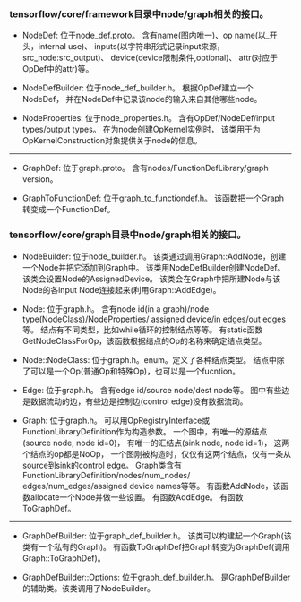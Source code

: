 ### tensorflow/core/framework目录中node/graph相关的接口。

- NodeDef: 位于node\_def.proto。
含有name(图内唯一)、op name(以\_开头，internal use)、
inputs(以字符串形式记录input来源，src\_node:src\_output)、
device(device限制条件,optional)、
attr(对应于OpDef中的attr)等。

- NodeDefBuilder: 位于node\_def\_builder.h。
根据OpDef建立一个NodeDef，
并在NodeDef中记录该node的输入来自其他哪些node。

- NodeProperties: 位于node\_properties.h。
含有OpDef/NodeDef/input types/output types。
在为node创建OpKernel实例时，
该类用于为OpKernelConstruction对象提供关于node的信息。

---

- GraphDef: 位于graph.proto。
含有nodes/FunctionDefLibrary/graph version。

- GraphToFunctionDef: 位于graph\_to\_functiondef.h。
该函数把一个Graph转变成一个FunctionDef。

### tensorflow/core/graph目录中node/graph相关的接口。

- NodeBuilder: 位于node\_builder.h。
该类通过调用Graph::AddNode，创建一个Node并把它添加到Graph中。
该类用NodeDefBuilder创建NodeDef。
该类会设置Node的AssignedDevice。
该类会在Graph中把所建Node与该Node的各input Node连接起来(利用Graph::AddEdge)。

- Node: 位于graph.h。
含有node id(in a graph)/node type(NodeClass)/NodeProperties/
assigned device/in edges/out edges等。
结点有不同类型，比如while循环的控制结点等等。
有static函数GetNodeClassForOp，该函数根据结点的Op的名称来确定结点类型。

- Node::NodeClass: 位于graph.h。enum。定义了各种结点类型。
结点中除了可以是一个Op(普通Op和特殊Op)，也可以是一个fucntion。

- Edge: 位于graph.h。
含有edge id/source node/dest node等。
图中有些边是数据流动的边，有些边是控制边(control edge)没有数据流动。

- Graph: 位于graph.h。
可以用OpRegistryInterface或FunctionLibraryDefinition作为构造参数。
一个图中，有唯一的源结点(source node, node id=0)，
有唯一的汇结点(sink node, node id=1)，
这两个结点的op都是NoOp，
一个图刚被构造时，仅仅有这两个结点，仅有一条从source到sink的control edge。
Graph类含有FunctionLibraryDefinition/nodes/num\_nodes/
edges/num\_edges/assigned device names等等。
有函数AddNode，该函数allocate一个Node并做一些设置。
有函数AddEdge。
有函数ToGraphDef。

---

- GraphDefBuilder: 位于graph\_def\_builder.h。
该类可以构建起一个Graph(该类有一个私有的Graph)。
有函数ToGraphDef把Graph转变为GraphDef(调用Graph::ToGraphDef)。

- GraphDefBuilder::Options: 位于graph\_def\_builder.h。
是GraphDefBuilder的辅助类。该类调用了NodeBuilder。
